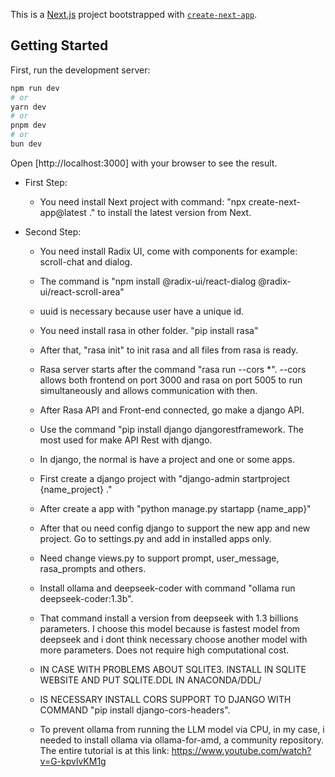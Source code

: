 This is a [Next.js](https://nextjs.org) project bootstrapped with [`create-next-app`](https://nextjs.org/docs/app/api-reference/cli/create-next-app).

## Getting Started

First, run the development server:

```bash
npm run dev
# or
yarn dev
# or
pnpm dev
# or
bun dev
```

Open [http://localhost:3000] with your browser to see the result.

- First Step:
    - You need install Next project with command: "npx create-next-app@latest ." to install the latest version from Next.

- Second Step:
    - You need install Radix UI, come with components for example: scroll-chat and dialog.
    - The command is "npm install @radix-ui/react-dialog @radix-ui/react-scroll-area"
    - uuid is necessary because user have a unique id.
    - You need install rasa in other folder. "pip install rasa"
    - After that, "rasa init" to init rasa and all files from rasa is ready.
    - Rasa server starts after the command "rasa run --cors *". --cors allows both frontend on port 3000 and rasa on port 5005 to run simultaneously and allows communication with then.
    - After Rasa API and Front-end connected, go make a django API.
    - Use the command "pip install django djangorestframework. The most used for make API Rest with django.
    - In django, the normal is have a project and one or some apps.
    - First create a django project with "django-admin startproject {name_project} ."
    - After create a app with "python manage.py startapp {name_app}"
    - After that ou need config django to support the new app and new project. Go to settings.py and add in installed apps only.
    - Need change views.py to support prompt, user_message, rasa_prompts and others.
    - Install ollama and deepseek-coder with command "ollama run deepseek-coder:1.3b".
    - That command install a version from deepseek with 1.3 billions parameters. I choose this model because is fastest model from deepseek and i dont think necessary choose another model with more parameters. Does not require high computational cost.
    
    - IN CASE WITH PROBLEMS ABOUT SQLITE3. INSTALL IN SQLITE WEBSITE AND PUT SQLITE.DDL IN ANACONDA/DDL/
    - IS NECESSARY INSTALL CORS SUPPORT TO DJANGO WITH COMMAND "pip install django-cors-headers".
    - To prevent ollama from running the LLM model via CPU, in my case, i needed to install ollama via ollama-for-amd, a community repository. The entire tutorial is at this link: https://www.youtube.com/watch?v=G-kpvlvKM1g





